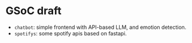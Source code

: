 # GSoC draft

+ `chatbot`: simple frontend with API-based LLM, and emotion detection.
+ `spotifys`: some spotify apis based on fastapi.

